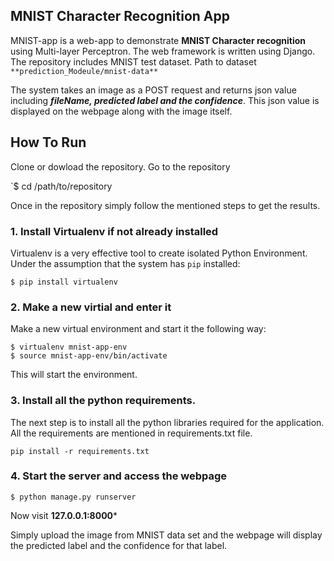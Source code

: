 ## MNIST Character Recognition App

MNIST-app is a web-app to demonstrate **MNIST Character recognition** using Multi-layer Perceptron. The web framework is written using Django.
The repository includes MNIST test dataset. Path to dataset `**prediction_Modeule/mnist-data**`

The system takes an image as a POST request and returns json value including ***fileName, predicted label and the confidence***. This json value is displayed on the webpage along with the image itself.

## How To Run

Clone or dowload the repository. Go to the repository

`$ cd /path/to/repository

Once in the repository simply follow the mentioned steps to get the results.

### 1. Install Virtualenv if not already installed

Virtualenv is a very effective tool to create isolated Python Environment. Under the assumption that the system has `pip` installed:

`$ pip install virtualenv`

### 2. Make a new virtial and enter it

Make a new virtual environment and start it the following way:

	$ virtualenv mnist-app-env
	$ source mnist-app-env/bin/activate

This will start the environment.

### 3. Install all the python requirements.

The next step is to install all the python libraries required for the application.
All the requirements are mentioned in requirements.txt file.

`pip install -r requirements.txt`

### 4. Start the server and access the webpage

`$ python manage.py runserver`

Now visit **127.0.0.1:8000***

Simply upload the image from MNIST data set and the webpage will display the predicted label and the confidence for that label.